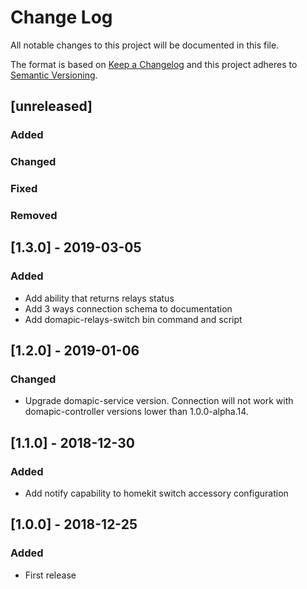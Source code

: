 # Change Log
All notable changes to this project will be documented in this file.

The format is based on [Keep a Changelog](http://keepachangelog.com/) 
and this project adheres to [Semantic Versioning](http://semver.org/).

## [unreleased]
### Added
### Changed
### Fixed
### Removed

## [1.3.0] - 2019-03-05
### Added
- Add ability that returns relays status
- Add 3 ways connection schema to documentation
- Add domapic-relays-switch bin command and script

## [1.2.0] - 2019-01-06
### Changed
- Upgrade domapic-service version. Connection will not work with domapic-controller versions lower than 1.0.0-alpha.14.

## [1.1.0] - 2018-12-30
### Added
- Add notify capability to homekit switch accessory configuration

## [1.0.0] - 2018-12-25
### Added
- First release
